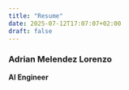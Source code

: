 ```yaml
---
title: "Resume"
date: 2025-07-12T17:07:07+02:00
draft: false
---
```


### Adrian Melendez Lorenzo

**AI Engineer**
